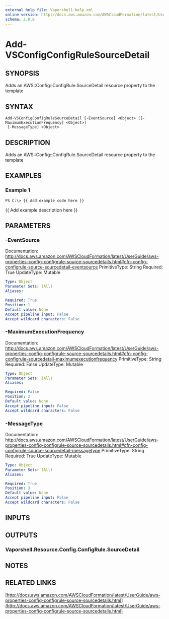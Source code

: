 ```yaml
---
external help file: Vaporshell-help.xml
online version: http://docs.aws.amazon.com/AWSCloudFormation/latest/UserGuide/aws-properties-config-configrule-source-sourcedetails.html
schema: 2.0.0
---
```


# Add-VSConfigConfigRuleSourceDetail

## SYNOPSIS
Adds an AWS::Config::ConfigRule.SourceDetail resource property to the template

## SYNTAX

```
Add-VSConfigConfigRuleSourceDetail [-EventSource] <Object> [[-MaximumExecutionFrequency] <Object>]
 [-MessageType] <Object>
```

## DESCRIPTION
Adds an AWS::Config::ConfigRule.SourceDetail resource property to the template

## EXAMPLES

### Example 1
```
PS C:\> {{ Add example code here }}
```

{{ Add example description here }}

## PARAMETERS

### -EventSource
Documentation: http://docs.aws.amazon.com/AWSCloudFormation/latest/UserGuide/aws-properties-config-configrule-source-sourcedetails.html#cfn-config-configrule-source-sourcedetail-eventsource
PrimitiveType: String
Required: True
UpdateType: Mutable

```yaml
Type: Object
Parameter Sets: (All)
Aliases: 

Required: True
Position: 1
Default value: None
Accept pipeline input: False
Accept wildcard characters: False
```

### -MaximumExecutionFrequency
Documentation: http://docs.aws.amazon.com/AWSCloudFormation/latest/UserGuide/aws-properties-config-configrule-source-sourcedetails.html#cfn-config-configrule-sourcedetail-maximumexecutionfrequency
PrimitiveType: String
Required: False
UpdateType: Mutable

```yaml
Type: Object
Parameter Sets: (All)
Aliases: 

Required: False
Position: 2
Default value: None
Accept pipeline input: False
Accept wildcard characters: False
```

### -MessageType
Documentation: http://docs.aws.amazon.com/AWSCloudFormation/latest/UserGuide/aws-properties-config-configrule-source-sourcedetails.html#cfn-config-configrule-source-sourcedetail-messagetype
PrimitiveType: String
Required: True
UpdateType: Mutable

```yaml
Type: Object
Parameter Sets: (All)
Aliases: 

Required: True
Position: 3
Default value: None
Accept pipeline input: False
Accept wildcard characters: False
```

## INPUTS

## OUTPUTS

### Vaporshell.Resource.Config.ConfigRule.SourceDetail

## NOTES

## RELATED LINKS

[http://docs.aws.amazon.com/AWSCloudFormation/latest/UserGuide/aws-properties-config-configrule-source-sourcedetails.html](http://docs.aws.amazon.com/AWSCloudFormation/latest/UserGuide/aws-properties-config-configrule-source-sourcedetails.html)

